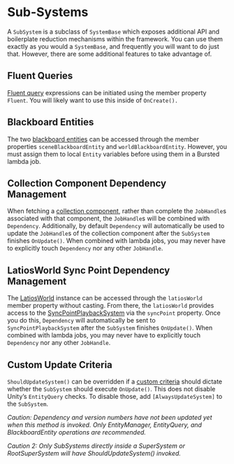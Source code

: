 # Sub-Systems

A `SubSystem` is a subclass of `SystemBase` which exposes additional API and
boilerplate reduction mechanisms within the framework. You can use them exactly
as you would a `SystemBase`, and frequently you will want to do just that.
However, there are some additional features to take advantage of.

## Fluent Queries

[Fluent query](Fluent%20Queries.md) expressions can be initiated using the
member property `Fluent`. You will likely want to use this inside of
`OnCreate().`

## Blackboard Entities

The two [blackboard entities](Blackboard%20Entities.md) can be accessed through
the member properties `sceneBlackboardEntity` and `worldBlackboardEntity`.
However, you must assign them to local `Entity` variables before using them in a
Bursted lambda job.

## Collection Component Dependency Management

When fetching a [collection
component](Collection%20and%20Managed%20Struct%20Components.md), rather than
complete the `JobHandle`s associated with that component, the `JobHandle`s will
be combined with `Dependency`. Additionally, by default `Dependency` will
automatically be used to update the `JobHandle`s of the collection component
after the `SubSystem` finishes `OnUpdate()`. When combined with lambda jobs, you
may never have to explicitly touch `Dependency` nor any other `JobHandle`.

## LatiosWorld Sync Point Dependency Management

The [LatiosWorld](LatiosWorld%20in%20Detail.md) instance can be accessed through
the `latiosWorld` member property without casting. From there, the `latiosWorld`
provides access to the
[SyncPointPlaybackSystem](Custom%20Command%20Buffers%20and%20SyncPointPlaybackSystem.md)
via the `syncPoint` property. Once you do this, `Dependency` will automatically
be sent to `SyncPointPlaybackSystem` after the `SubSystem` finishes
`OnUpdate()`. When combined with lambda jobs, you may never have to explicitly
touch `Dependency` nor any other `JobHandle`.

## Custom Update Criteria

`ShouldUpdateSystem()` can be overridden if a [custom
criteria](Super%20Systems.md) should dictate whether the `SubSystem` should
execute `OnUpdate()`. This does not disable Unity’s `EntityQuery` checks. To
disable those, add `[AlwaysUpdateSystem]` to the `SubSystem`.

*Caution: Dependency and version numbers have not been updated yet when this
method is invoked. Only EntityManager, EntityQuery, and BlackboardEntity
operations are recommended.*

*Caution 2: Only SubSystems directly inside a SuperSystem or RootSuperSystem
will have ShouldUpdateSystem() invoked.*
